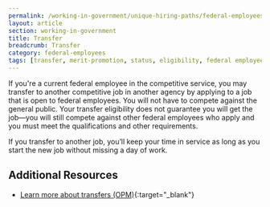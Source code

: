 ```yaml
---
permalink: /working-in-government/unique-hiring-paths/federal-employees/transfer/
layout: article
section: working-in-government
title: Transfer
breadcrumb: Transfer
category: federal-employees
tags: [transfer, merit-promotion, status, eligibility, federal employees]
---
```


If you're a current federal employee in the competitive service, you may transfer to another competitive job in another agency by applying to a job that is open to federal employees. You will not have to compete against the general public. Your transfer eligibility does not guarantee you will get the job—you will still compete against other federal employees who apply and you must meet the qualifications and other requirements.

If you transfer to another job, you’ll keep your time in service as long as you start the new job without missing a day of work.  


## Additional Resources

* [Learn more about transfers (OPM)](https://www.opm.gov/policy-data-oversight/hiring-information/details-transfers/){:target="_blank"}
